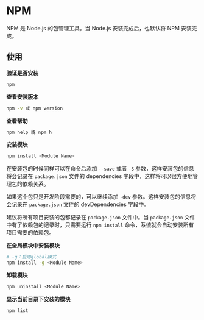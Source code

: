 <!--
 * @Github       : https://github.com/superzhc/BigData-A-Question
 * @Author       : SUPERZHC
 * @CreateDate   : 2021-01-28 16:02:29
 * @LastEditTime : 2021-01-28 16:02:29
 * @Copyright 2021 SUPERZHC
-->
# NPM

NPM 是 Node.js 的包管理工具。当 Node.js 安装完成后，也默认将 NPM 安装完成。

## 使用

**验证是否安装**

```bash
npm
```

**查看安装版本**

```bash
npm -v 或 npm version
```

**查看帮助**

```bash
npm help 或 npm h
```

**安装模块**

```bash
npm install <Module Name>
```

在安装包的时候同样可以在命令后添加 `--save` 或者 `-S` 参数，这样安装包的信息将会记录在 `package.json` 文件的 dependencies 字段中，这样将可以很方便地管理包的依赖关系。

如果这个包只是开发阶段需要的，可以继续添加 `-dev` 参数。这样安装包的信息将会记录在 `package.json` 文件的 devDependencies 字段中。

建议将所有项目安装的包都记录在 `package.json` 文件中。当 `package.json` 文件中有了依赖包的记录时，只需要运行 `npm install` 命令，系统就会自动安装所有项目需要的依赖包。

**在全局模块中安装模块**

```bash
# -g：启用global模式
npm install -g <Module Name>
```

**卸载模块**

```bash
npm uninstall <Module Name>
```

**显示当前目录下安装的模块**

```bash
npm list
```

